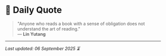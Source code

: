 # 📜 Daily Quote

> "Anyone who reads a book with a sense of obligation does not understand the art of reading."  
> — **Lin Yutang**

---

_Last updated: 06 September 2025 ⏳_
